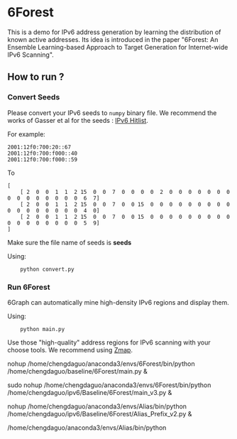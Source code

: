 

# 6Forest

This is a demo for IPv6 address generation by learning the distribution of known active addresses. Its idea is introduced in the paper "6Forest: An Ensemble Learning-based Approach to Target Generation for Internet-wide IPv6 Scanning".


## How to run ?


###  Convert Seeds
Please convert your IPv6 seeds to ```numpy```  binary file. We recommend the works of Gasser et al for the seeds : [IPv6 Hitlist](https://ipv6hitlist.github.io/).

For example:

    2001:12f0:700:20::67
    2001:12f0:700:f000::40
    2001:12f0:700:f000::59
To

    [
        [ 2  0  0  1  1  2 15  0  0  7  0  0  0  0  2  0  0  0  0  0  0  0  0  0  0  0  0  0  0  0  6  7]
        [ 2  0  0  1  1  2 15  0  0  7  0  0 15  0  0  0  0  0  0  0  0  0  0  0  0  0  0  0  0  0  4  0]
        [ 2  0  0  1  1  2 15  0  0  7  0  0 15  0  0  0  0  0  0  0  0  0  0  0  0  0  0  0  0  0  5  9]
    ]

Make sure the file name of seeds is __seeds__

Using:

```shell
    python convert.py
```


### Run 6Forest

6Graph can automatically mine high-density IPv6 regions and display them.

Using:

```shell
    python main.py
```

Use those "high-quality" address regions for IPv6 scanning with your choose tools. We recommend using [Zmap](https://github.com/tumi8/zmap).







nohup /home/chengdaguo/anaconda3/envs/6Forest/bin/python /home/chengdaguo/baseline/6Forest/main.py &

sudo nohup /home/chengdaguo/anaconda3/envs/6Forest/bin/python /home/chengdaguo/ipv6/Baseline/6Forest/main_v3.py &

nohup /home/chengdaguo/anaconda3/envs/Alias/bin/python /home/chengdaguo/ipv6/Baseline/6Forest/Alias_Prefix_v2.py &

/home/chengdaguo/anaconda3/envs/Alias/bin/python